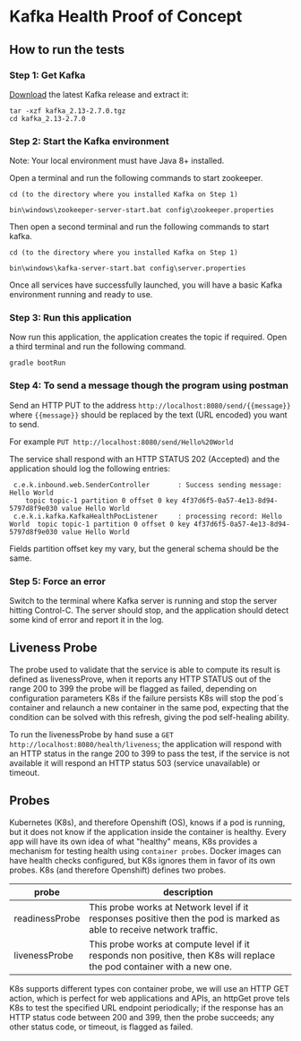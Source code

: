 # Kafka Health Proof of Concept

## How to run the tests

### Step 1: Get Kafka

[Download](https://www.apache.org/dyn/closer.cgi?path=/kafka/2.7.0/kafka_2.13-2.7.0.tgz]) the latest Kafka release and extract it:
```
tar -xzf kafka_2.13-2.7.0.tgz
cd kafka_2.13-2.7.0
```

### Step 2: Start the Kafka environment
Note: Your local environment must have Java 8+ installed.

Open a terminal and run the following commands to start zookeeper.
```
cd (to the directory where you installed Kafka on Step 1)

bin\windows\zookeeper-server-start.bat config\zookeeper.properties
```

Then open a second terminal and run the following commands to start kafka.
```
cd (to the directory where you installed Kafka on Step 1)

bin\windows\kafka-server-start.bat config\server.properties
```

Once all services have successfully launched, you will have a basic Kafka environment running and ready to use.

### Step 3: Run this application

Now run this application, the application creates the topic if required. Open a third terminal and run the following command.

```
gradle bootRun
```

### Step 4: To send a message though the program using postman

Send an HTTP PUT to the address `http://localhost:8080/send/{{message}}` where `{{message}}` should be replaced by the text (URL encoded) you want to send.

For example `PUT http://localhost:8080/send/Hello%20World`

The service shall respond with an HTTP STATUS 202 (Accepted) and the application should log the following entries:

```
 c.e.k.inbound.web.SenderController       : Success sending message: Hello World
	topic topic-1 partition 0 offset 0 key 4f37d6f5-0a57-4e13-8d94-5797d8f9e030 value Hello World
 c.e.k.i.kafka.KafkaHealthPocListener     : processing record: Hello World	topic topic-1 partition 0 offset 0 key 4f37d6f5-0a57-4e13-8d94-5797d8f9e030 value Hello World

```
Fields partition offset key my vary, but the general schema should be the same.

### Step 5: Force an error

Switch to the terminal where Kafka server is running and stop the server hitting Control-C. The server should stop, and the application should detect some kind of error and report it in the log.

## Liveness Probe

The probe used to validate that the service is able to compute its result is defined as livenessProve, when it reports any HTTP STATUS out of the range 200 to 399 the probe will be flagged as failed, depending on configuration parameters K8s if the failure persists K8s will stop the pod´s container and relaunch a new container in the same pod, expecting that the condition can be solved with this refresh, giving the pod self-healing ability.  

To run the livenessProbe by hand suse a `GET http://localhost:8080/health/liveness`; the application will respond with an HTTP status in the range 200 to 399 to pass the test, if the service is not available it will respond an HTTP status 503 (service unavailable) or timeout.

## Probes

Kubernetes (K8s), and therefore Openshift (OS), knows if a pod is running, but it does not know if the application inside the container is healthy. Every app will have its own idea of what "healthy" means, K8s provides a mechanism for testing health using `container probes`. Docker images can have health checks configured, but K8s ignores them in favor of its own probes. K8s (and therefore Openshift) defines two probes.

|probe|description|
|-----|-----------|
|readinessProbe|This probe works at Network level if it responses positive then the pod is marked as able to receive network traffic.|
|livenessProbe|This probe works at compute level if it responds non positive, then K8s will replace the pod container with a new one.|

K8s supports different types con container probe, we will use an HTTP GET action, which is perfect for web applications and APIs, an httpGet prove tels K8s to test the specified URL endpoint periodically; if the response has an HTTP status code between 200 and 399, then the probe succeeds; any other status code, or timeout, is flagged as failed.
